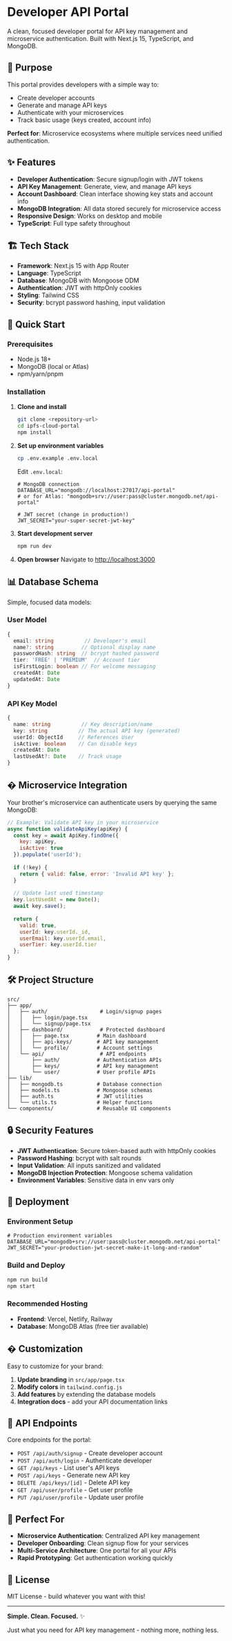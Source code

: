 # Developer API Portal

A clean, focused developer portal for API key management and microservice authentication. Built with Next.js 15, TypeScript, and MongoDB.

## 🎯 Purpose

This portal provides developers with a simple way to:
- Create developer accounts
- Generate and manage API keys  
- Authenticate with your microservices
- Track basic usage (keys created, account info)

**Perfect for**: Microservice ecosystems where multiple services need unified authentication.

## ✨ Features

- **Developer Authentication**: Secure signup/login with JWT tokens
- **API Key Management**: Generate, view, and manage API keys
- **Account Dashboard**: Clean interface showing key stats and account info  
- **MongoDB Integration**: All data stored securely for microservice access
- **Responsive Design**: Works on desktop and mobile
- **TypeScript**: Full type safety throughout

## 🏗️ Tech Stack

- **Framework**: Next.js 15 with App Router
- **Language**: TypeScript
- **Database**: MongoDB with Mongoose ODM
- **Authentication**: JWT with httpOnly cookies
- **Styling**: Tailwind CSS
- **Security**: bcrypt password hashing, input validation

## 🚀 Quick Start

### Prerequisites

- Node.js 18+ 
- MongoDB (local or Atlas)
- npm/yarn/pnpm

### Installation

1. **Clone and install**
   ```bash
   git clone <repository-url>
   cd ipfs-cloud-portal
   npm install
   ```

2. **Set up environment variables**
   ```bash
   cp .env.example .env.local
   ```
   
   Edit `.env.local`:
   ```env
   # MongoDB connection
   DATABASE_URL="mongodb://localhost:27017/api-portal"
   # or for Atlas: "mongodb+srv://user:pass@cluster.mongodb.net/api-portal"
   
   # JWT secret (change in production!)
   JWT_SECRET="your-super-secret-jwt-key"
   ```

3. **Start development server**
   ```bash
   npm run dev
   ```

4. **Open browser**
   Navigate to [http://localhost:3000](http://localhost:3000)

## 📊 Database Schema

Simple, focused data models:

### User Model
```typescript
{
  email: string          // Developer's email
  name?: string         // Optional display name  
  passwordHash: string  // bcrypt hashed password
  tier: 'FREE' | 'PREMIUM'  // Account tier
  isFirstLogin: boolean // For welcome messaging
  createdAt: Date
  updatedAt: Date
}
```

### API Key Model
```typescript
{
  name: string          // Key description/name
  key: string          // The actual API key (generated)
  userId: ObjectId     // References User
  isActive: boolean    // Can disable keys
  createdAt: Date
  lastUsedAt?: Date    // Track usage
}
```

## � Microservice Integration

Your brother's microservice can authenticate users by querying the same MongoDB:

```javascript
// Example: Validate API key in your microservice
async function validateApiKey(apiKey) {
  const key = await ApiKey.findOne({ 
    key: apiKey, 
    isActive: true 
  }).populate('userId');
  
  if (!key) {
    return { valid: false, error: 'Invalid API key' };
  }
  
  // Update last used timestamp
  key.lastUsedAt = new Date();
  await key.save();
  
  return { 
    valid: true, 
    userId: key.userId._id,
    userEmail: key.userId.email,
    userTier: key.userId.tier
  };
}
```

## 🛠️ Project Structure

```
src/
├── app/
│   ├── auth/                 # Login/signup pages
│   │   ├── login/page.tsx
│   │   └── signup/page.tsx
│   ├── dashboard/            # Protected dashboard
│   │   ├── page.tsx         # Main dashboard
│   │   ├── api-keys/        # API key management
│   │   └── profile/         # Account settings
│   └── api/                  # API endpoints
│       ├── auth/            # Authentication APIs
│       ├── keys/            # API key management
│       └── user/            # User profile APIs
├── lib/
│   ├── mongodb.ts           # Database connection
│   ├── models.ts            # Mongoose schemas
│   ├── auth.ts              # JWT utilities
│   └── utils.ts             # Helper functions
└── components/              # Reusable UI components
```

## 🔒 Security Features

- **JWT Authentication**: Secure token-based auth with httpOnly cookies
- **Password Hashing**: bcrypt with salt rounds
- **Input Validation**: All inputs sanitized and validated
- **MongoDB Injection Protection**: Mongoose schema validation
- **Environment Variables**: Sensitive data in env vars only

## 🚀 Deployment

### Environment Setup
```env
# Production environment variables
DATABASE_URL="mongodb+srv://user:pass@cluster.mongodb.net/api-portal"
JWT_SECRET="your-production-jwt-secret-make-it-long-and-random"
```

### Build and Deploy
```bash
npm run build
npm start
```

### Recommended Hosting
- **Frontend**: Vercel, Netlify, Railway
- **Database**: MongoDB Atlas (free tier available)

## � Customization

Easy to customize for your brand:

1. **Update branding** in `src/app/page.tsx`
2. **Modify colors** in `tailwind.config.js`  
3. **Add features** by extending the database models
4. **Integration docs** - add your API documentation links

## 📝 API Endpoints

Core endpoints for the portal:

- `POST /api/auth/signup` - Create developer account
- `POST /api/auth/login` - Authenticate developer  
- `GET /api/keys` - List user's API keys
- `POST /api/keys` - Generate new API key
- `DELETE /api/keys/[id]` - Delete API key
- `GET /api/user/profile` - Get user profile
- `PUT /api/user/profile` - Update user profile

## 🤝 Perfect For

- **Microservice Authentication**: Centralized API key management
- **Developer Onboarding**: Clean signup flow for your services
- **Multi-Service Architecture**: One portal for all your APIs
- **Rapid Prototyping**: Get authentication working quickly

## 📄 License

MIT License - build whatever you want with this!

---

**Simple. Clean. Focused.** ✨

Just what you need for API key management - nothing more, nothing less.